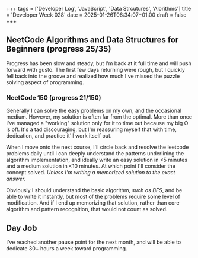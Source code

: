+++
tags = ['Developer Log', 'JavaScript', 'Data Strcutures', 'Alorithms']
title = 'Developer Week 028'
date = 2025-01-26T06:34:07+01:00
draft = false
+++

## NeetCode Algorithms and Data Structures for Beginners (progress 25/35)

Progress has been slow and steady, but I'm back at it full time and will push forward with gusto. The first few days returning were rough, but I quickly fell back into the groove and realized how much I've missed the puzzle solving aspect of programming.

### NeetCode 150 (progress 21/150)

Generally I can solve the easy problems on my own, and the occasional medium. However, my solution is often far from the optimal. More than once I've managed a "working" solution only for it to time out because my big O is off. It's a tad discouraging, but I'm reassuring myself that with time, dedication, and practice it'll work itself out.

When I move onto the next course, I'll circle back and resolve the leetcode problems daily until I can deeply understand the patterns underlining the algorithm implementation, and ideally write an easy solution in <5 minutes and a medium solution in <10 minutes. At which point I'll consider the concept solved. _Unless I'm writing a memorized solution to the exact answer._

Obviously I should understand the basic algorithm, _such as BFS_, and be able to write it instantly, but most of the problems require some level of modification. And if I end up memorizing that solution, rather than core algorithm and pattern recognition, that would not count as solved.

## Day Job

I've reached another pause point for the next month, and will be able to dedicate 30+ hours a week toward programming.
